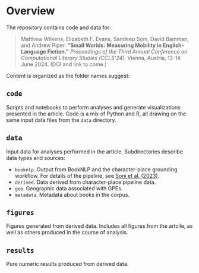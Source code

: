 # Overview

The repository contains code and data for:

> Matthew Wilkens, Elizabeth F. Evans, Sandeep Soni, David Bamman, and Andrew Piper. **"Small Worlds: Measuring Mobility in English-Language Fiction."** *Proceedings of the Third Annual Conference on Computational Literary Studies (CCLS'24)*. Vienna, Austria, 13-14 June 2024. (DOI and link to come.)

Content is organized as the folder names suggest:

## `code`

Scripts and notebooks to perform analyses and generate visualizations presented in the article. Code is a mix of Python and R, all drawing on the same input data files from the `data` directory.

## `data`

Input data for analyses performed in the article. Subdirectories describe data types and sources:

  * `booknlp`. Output from BookNLP and the character-place grounding workflow. For details of the pipeline, see [Soni et al. (2023)](https://aclanthology.org/2023.acl-long.655/).
  * `derived`. Data derived from character-place pipeline data.
  * `geo`. Geographic data associated with GPEs.
  * `metadata`. Metadata about books in the corpus.

## `figures`

Figures generated from derived data. Includes all figures from the artcile, as well as others produced in the course of analysis.

## `results`

Pure numeric results produced from derived data.
